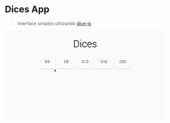 # Dices App

> Interface simples utilizando [dice-js](https://github.com/grntartaglia/dice-js)

![Demo](demo.gif)
